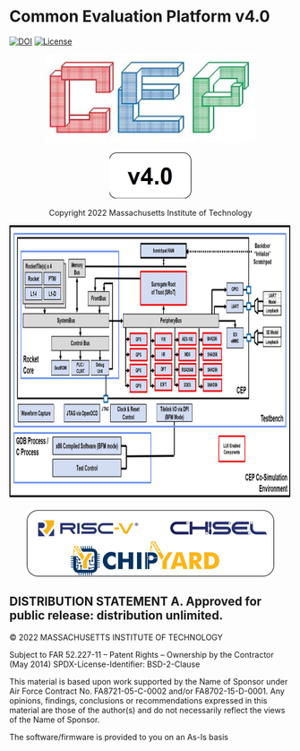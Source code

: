 [//]: # (Copyright 2022 Massachusetts Institute of Technology)
[//]: # (SPDX short identifier: BSD-2-Clause)

# Common Evaluation Platform v4.0

[![DOI](https://zenodo.org/badge/108179132.svg)](https://zenodo.org/badge/latestdoi/108179132)
[![License](https://img.shields.io/badge/License-BSD%202--Clause-orange.svg)](https://opensource.org/licenses/BSD-2-Clause)

<p align="center">
    <img src="./cep_docs/cep_logo.jpg" width="375" height="159">
</p>
<p align="center">
    <img src="./cep_docs/version4.0.jpg" width="146" height="82">
</p>
<p align="center">
   Copyright 2022 Massachusetts Institute of Technology
</p>
<p align="center">
   <img src="./cep_docs/cep_v4.0_architecture.jpg" width="1114" height="490">
</p>
<p align="center">
    <img src="./cep_docs/related_logos.jpg" width="442" height="120">
</p>

## DISTRIBUTION STATEMENT A. Approved for public release: distribution unlimited.

© 2022 MASSACHUSETTS INSTITUTE OF TECHNOLOGY

Subject to FAR 52.227-11 – Patent Rights – Ownership by the Contractor (May 2014)
SPDX-License-Identifier: BSD-2-Clause

This material is based upon work supported by the Name of Sponsor under Air Force Contract No. FA8721-05-C-0002 and/or FA8702-15-D-0001. Any opinions, findings, conclusions or recommendations expressed in this material are those of the author(s) and do not necessarily reflect the views of the Name of Sponsor.

The software/firmware is provided to you on an As-Is basis